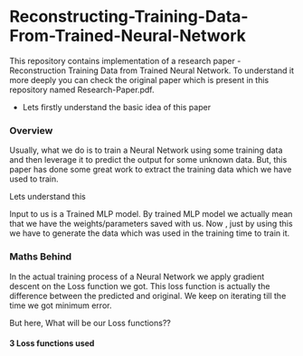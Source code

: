 # Reconstructing-Training-Data-From-Trained-Neural-Network

This repository contains implementation of a research paper - Reconstruction Training Data from Trained Neural Network.
To understand it more deeply you can check the original paper which is present in this repository named Research-Paper.pdf.

* Lets firstly understand the basic idea of this paper

### Overview
Usually, what we do is to train a Neural Network using some training data and then leverage it to predict the output for some unknown data.
But, this paper has done some great work to extract the training data which we have used to train.

Lets understand this

Input to us is a Trained MLP model. By trained MLP model we actually mean that we have the weights/parameters saved with us. 
Now , just by using this we have to generate the data which was used in the training time to train it.

### Maths Behind
In the actual training process of a Neural Network we apply gradient descent on the Loss function we got. 
This loss function is actually the difference between the predicted and original.
We keep on iterating till the time we got minimum error.

But here, What will be our Loss functions??

#### 3 Loss functions used




